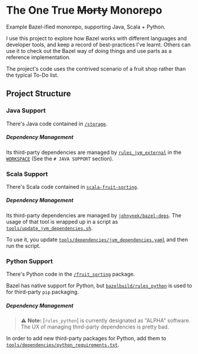 # The One True ~~Morty~~ Monorepo

Example Bazel-ified monorepo, supporting Java, Scala + Python. 

I use this project to explore how Bazel works with different languages and
developer tools, and keep a record of best-practices I've learnt.
Others can use it to check out the Bazel way of doing things and use parts
as a reference implementation.

The project's code uses the contrived scenario of a fruit shop rather than the typical To-Do list.

## Project Structure

### Java Support

There's Java code contained in [`/storage`](/storage).
 
##### Dependency Management 
 
Its third-party dependencies are managed by [`rules_jvm_external`](https://blog.bazel.build/2019/03/31/rules-jvm-external-maven.html) in the [`WORKSPACE`](/WORKSPACE) (See the `# JAVA SUPPORT` section).


### Scala Support

There's Scala code contained in [`scala-fruit-sorting`](/scala-fruit-sorting).
 
##### Dependency Management

Its third-party dependencies are managed
by [`johnynek/bazel-deps`](https://github.com/johnynek/bazel-deps). The usage of that tool is wrapped up in a script
as [`tools/update_jvm_dependencies.sh`](tools/update_jvm_dependencies.sh). 

To use it, you update [`tools/dependencies/jvm_dependencies.yaml`](tools/dependencies/jvm_dependencies.yaml) and then run the script.  


### Python Support

There's Python code in the [`/fruit_sorting`](/fruit_sorting) package.
 
Bazel has native support for Python, but [`bazelbuild/rules_python`](https://github.com/bazelbuild/rules_python)
is used to for third-party `pip` packaging.

##### Dependency Management

> ⚠️ **Note:** [`rules_python`] is currently designated as "ALPHA" software. The UX of managing third-party dependencies is pretty bad.  

In order to add new third-party packages for Python, add them to [`tools/dependencies/python_requirements.txt`](/tools/dependencies/python_requirements.txt).

